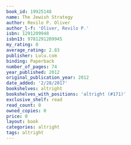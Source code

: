 ```yaml
---
book_id: 19925148
name: The Jewish Strategy
author: Revilo P. Oliver
author_l-f: 'Oliver, Revilo P.'
isbn: 1291209948
isbn13: 9781291209945
my_rating: 0
average_rating: 2.83
publisher: Lulu.com
binding: Paperback
number_of_pages: 74
year_published: 2012
original_publication_year: 2012
date_added: '2/28/2017'
bookshelves: altright
bookshelves_with_positions: 'altright (#171)'
exclusive_shelf: read
read_count: 0
owned_copies: 0
price: 0
layout: book
categories: altright
tags: altright
---
```

